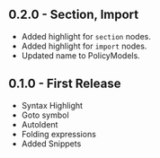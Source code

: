 ## 0.2.0 - Section, Import
* Added highlight for `section` nodes.
* Added highlight for `import` nodes.
* Updated name to PolicyModels.

## 0.1.0 - First Release
* Syntax Highlight
* Goto symbol
* AutoIdent
* Folding expressions
* Added Snippets
